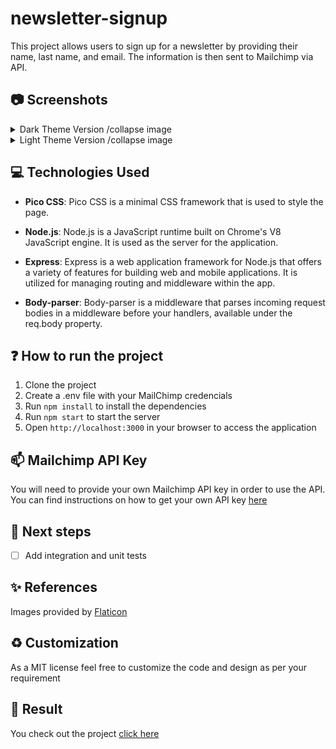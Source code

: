 # newsletter-signup

This project allows users to sign up for a newsletter by providing their name, last name, and email. The information is then sent to Mailchimp via API.

## :camera: Screenshots

<details>
  <summary>Dark Theme Version /collapse image</summary>

![Screenshot 2023-01-23 at 17-56-52 Newsletter Sign-up](https://user-images.githubusercontent.com/68649783/214208599-1300b0bc-3d95-495f-8fe2-5266016ef579.png)
![Screenshot 2023-01-23 at 17-58-08 Success](https://user-images.githubusercontent.com/68649783/214208589-76578398-92f1-42b4-853a-1f6a734afbd5.png)
![Screenshot 2023-01-23 at 17-57-27 Ops!](https://user-images.githubusercontent.com/68649783/214208596-e8283cc1-a4ca-4229-9749-f0f3cba19fe5.png)

</details>

<details>
  <summary>Light Theme Version /collapse image</summary>
  
![Screenshot 2023-01-23 at 15-10-05 Newsletter Sign-up](https://user-images.githubusercontent.com/68649783/214208812-56a8f5c1-743b-42ef-844e-9d8313687528.png)
![Screenshot 2023-01-23 at 15-10-25 Success](https://user-images.githubusercontent.com/68649783/214208815-a848a8db-b042-4e3e-b960-f85098b3b35e.png)
![Screenshot 2023-01-23 at 15-11-26 Ops!](https://user-images.githubusercontent.com/68649783/214208840-e4c47209-d775-4d8f-81db-c76a0059dffd.png)

</details>

## :computer: Technologies Used

- **Pico CSS**: Pico CSS is a minimal CSS framework that is used to style the page.

- **Node.js**: Node.js is a JavaScript runtime built on Chrome's V8 JavaScript engine. It is used as the server for the application.

- **Express**: Express is a web application framework for Node.js that offers a variety of features for building web and mobile applications. It is utilized for managing routing and middleware within the app.

- **Body-parser**: Body-parser is a middleware that parses incoming request bodies in a middleware before your handlers, available under the req.body property.

## :question: How to run the project

1. Clone the project
2. Create a .env file with your MailChimp credencials
3. Run `npm install` to install the dependencies
4. Run `npm start` to start the server
5. Open `http://localhost:3000` in your browser to access the application

## :mailbox: Mailchimp API Key

You will need to provide your own Mailchimp API key in order to use the API. You can find instructions on how to get your own API key [here](https://mailchimp.com/help/about-api-keys/)

## :scroll: Next steps

 - [ ] Add integration and unit tests

## :sparkles: References

Images provided by [Flaticon](https://www.flaticon.com/free-stickers/computer)

## :recycle: Customization

As a MIT license feel free to customize the code and design as per your requirement

## :link: Result 
You check out the project [click here](https://web-production-f41c1.up.railway.app/)

